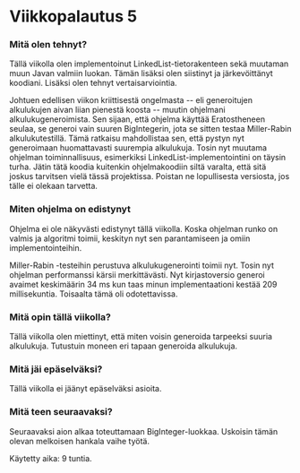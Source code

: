 # Viikkopalautus 5

### Mitä olen tehnyt?

Tällä viikolla olen implementoinut LinkedList-tietorakenteen sekä muutaman muun Javan valmiin luokan. Tämän lisäksi olen siistinyt ja järkevöittänyt
koodiani. Lisäksi olen tehnyt vertaisarviointia. 

Johtuen edellisen viikon kriittisestä ongelmasta -- eli generoitujen alkulukujen aivan liian pienestä koosta -- muutin ohjelmani alkulukugeneroimista. Sen sijaan, että ohjelma käyttää Eratostheneen seulaa, se generoi vain suuren BigIntegerin, jota se sitten testaa Miller-Rabin alkulukutestillä. Tämä ratkaisu mahdollistaa sen, että pystyn nyt generoimaan huomattavasti suurempia alkulukuja. Tosin nyt muutama ohjelman toiminnallisuus, esimerkiksi LinkedList-implementointini on täysin turha. Jätin tätä koodia kuitenkin ohjelmakoodiin siltä varalta, että sitä joskus tarvitsen vielä tässä projektissa. Poistan ne lopullisesta versiosta, jos tälle ei olekaan tarvetta.

### Miten ohjelma on edistynyt

Ohjelma ei ole näkyvästi edistynyt tällä viikolla. Koska ohjelman runko on valmis ja algoritmi toimii, keskityn nyt sen parantamiseen ja omiin implementointeihin.

Miller-Rabin -testeihin perustuva alkulukugenerointi toimii nyt. Tosin nyt ohjelman performanssi kärsii merkittävästi. Nyt kirjastoversio generoi avaimet keskimäärin 34 ms kun taas minun implementaationi kestää 209 millisekuntia. Toisaalta tämä oli odotettavissa. 
 
### Mitä opin tällä viikolla?

Tällä viikolla olen miettinyt, että miten voisin generoida tarpeeksi suuria alkulukuja. Tutustuin moneen eri tapaan generoida alkulukuja. 

### Mitä jäi epäselväksi?

Tällä viikolla ei jäänyt epäselväksi asioita.

### Mitä teen seuraavaksi?

Seuraavaksi aion alkaa toteuttamaan BigInteger-luokkaa. Uskoisin tämän olevan melkoisen hankala vaihe työtä.

Käytetty aika: 9 tuntia. 
